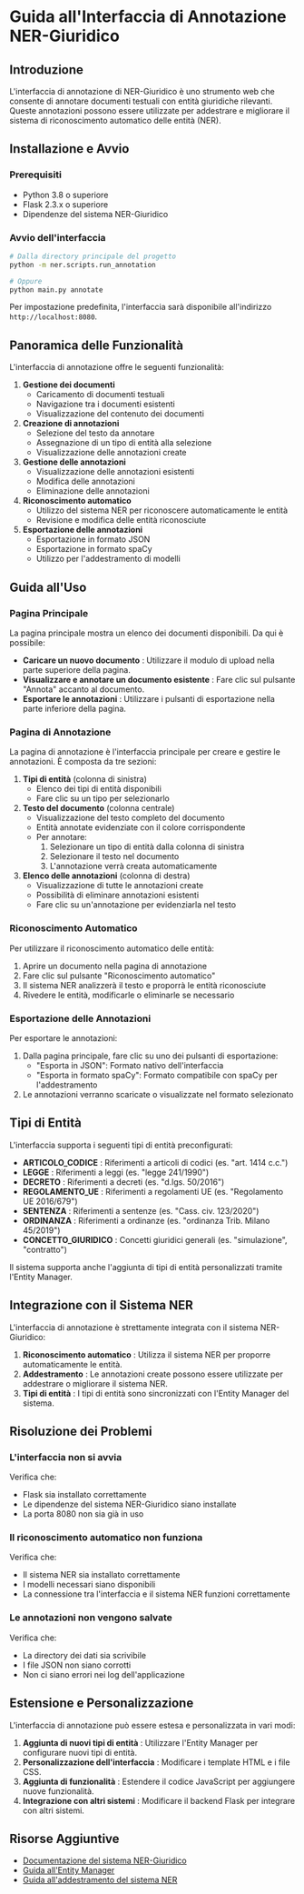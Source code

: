 # Guida all'Interfaccia di Annotazione NER-Giuridico

## Introduzione

L'interfaccia di annotazione di NER-Giuridico è uno strumento web che consente di annotare documenti testuali con entità giuridiche rilevanti. Queste annotazioni possono essere utilizzate per addestrare e migliorare il sistema di riconoscimento automatico delle entità (NER).

## Installazione e Avvio

### Prerequisiti

* Python 3.8 o superiore
* Flask 2.3.x o superiore
* Dipendenze del sistema NER-Giuridico

### Avvio dell'interfaccia

```bash
# Dalla directory principale del progetto
python -m ner.scripts.run_annotation

# Oppure
python main.py annotate
```

Per impostazione predefinita, l'interfaccia sarà disponibile all'indirizzo `http://localhost:8080`.

## Panoramica delle Funzionalità

L'interfaccia di annotazione offre le seguenti funzionalità:

1. **Gestione dei documenti**
   * Caricamento di documenti testuali
   * Navigazione tra i documenti esistenti
   * Visualizzazione del contenuto dei documenti
2. **Creazione di annotazioni**
   * Selezione del testo da annotare
   * Assegnazione di un tipo di entità alla selezione
   * Visualizzazione delle annotazioni create
3. **Gestione delle annotazioni**
   * Visualizzazione delle annotazioni esistenti
   * Modifica delle annotazioni
   * Eliminazione delle annotazioni
4. **Riconoscimento automatico**
   * Utilizzo del sistema NER per riconoscere automaticamente le entità
   * Revisione e modifica delle entità riconosciute
5. **Esportazione delle annotazioni**
   * Esportazione in formato JSON
   * Esportazione in formato spaCy
   * Utilizzo per l'addestramento di modelli

## Guida all'Uso

### Pagina Principale

La pagina principale mostra un elenco dei documenti disponibili. Da qui è possibile:

* **Caricare un nuovo documento** : Utilizzare il modulo di upload nella parte superiore della pagina.
* **Visualizzare e annotare un documento esistente** : Fare clic sul pulsante "Annota" accanto al documento.
* **Esportare le annotazioni** : Utilizzare i pulsanti di esportazione nella parte inferiore della pagina.

### Pagina di Annotazione

La pagina di annotazione è l'interfaccia principale per creare e gestire le annotazioni. È composta da tre sezioni:

1. **Tipi di entità** (colonna di sinistra)
   * Elenco dei tipi di entità disponibili
   * Fare clic su un tipo per selezionarlo
2. **Testo del documento** (colonna centrale)
   * Visualizzazione del testo completo del documento
   * Entità annotate evidenziate con il colore corrispondente
   * Per annotare:
     1. Selezionare un tipo di entità dalla colonna di sinistra
     2. Selezionare il testo nel documento
     3. L'annotazione verrà creata automaticamente
3. **Elenco delle annotazioni** (colonna di destra)
   * Visualizzazione di tutte le annotazioni create
   * Possibilità di eliminare annotazioni esistenti
   * Fare clic su un'annotazione per evidenziarla nel testo

### Riconoscimento Automatico

Per utilizzare il riconoscimento automatico delle entità:

1. Aprire un documento nella pagina di annotazione
2. Fare clic sul pulsante "Riconoscimento automatico"
3. Il sistema NER analizzerà il testo e proporrà le entità riconosciute
4. Rivedere le entità, modificarle o eliminarle se necessario

### Esportazione delle Annotazioni

Per esportare le annotazioni:

1. Dalla pagina principale, fare clic su uno dei pulsanti di esportazione:
   * "Esporta in JSON": Formato nativo dell'interfaccia
   * "Esporta in formato spaCy": Formato compatibile con spaCy per l'addestramento
2. Le annotazioni verranno scaricate o visualizzate nel formato selezionato

## Tipi di Entità

L'interfaccia supporta i seguenti tipi di entità preconfigurati:

* **ARTICOLO_CODICE** : Riferimenti a articoli di codici (es. "art. 1414 c.c.")
* **LEGGE** : Riferimenti a leggi (es. "legge 241/1990")
* **DECRETO** : Riferimenti a decreti (es. "d.lgs. 50/2016")
* **REGOLAMENTO_UE** : Riferimenti a regolamenti UE (es. "Regolamento UE 2016/679")
* **SENTENZA** : Riferimenti a sentenze (es. "Cass. civ. 123/2020")
* **ORDINANZA** : Riferimenti a ordinanze (es. "ordinanza Trib. Milano 45/2019")
* **CONCETTO_GIURIDICO** : Concetti giuridici generali (es. "simulazione", "contratto")

Il sistema supporta anche l'aggiunta di tipi di entità personalizzati tramite l'Entity Manager.

## Integrazione con il Sistema NER

L'interfaccia di annotazione è strettamente integrata con il sistema NER-Giuridico:

1. **Riconoscimento automatico** : Utilizza il sistema NER per proporre automaticamente le entità.
2. **Addestramento** : Le annotazioni create possono essere utilizzate per addestrare o migliorare il sistema NER.
3. **Tipi di entità** : I tipi di entità sono sincronizzati con l'Entity Manager del sistema.

## Risoluzione dei Problemi

### L'interfaccia non si avvia

Verifica che:

* Flask sia installato correttamente
* Le dipendenze del sistema NER-Giuridico siano installate
* La porta 8080 non sia già in uso

### Il riconoscimento automatico non funziona

Verifica che:

* Il sistema NER sia installato correttamente
* I modelli necessari siano disponibili
* La connessione tra l'interfaccia e il sistema NER funzioni correttamente

### Le annotazioni non vengono salvate

Verifica che:

* La directory dei dati sia scrivibile
* I file JSON non siano corrotti
* Non ci siano errori nei log dell'applicazione

## Estensione e Personalizzazione

L'interfaccia di annotazione può essere estesa e personalizzata in vari modi:

1. **Aggiunta di nuovi tipi di entità** : Utilizzare l'Entity Manager per configurare nuovi tipi di entità.
2. **Personalizzazione dell'interfaccia** : Modificare i template HTML e i file CSS.
3. **Aggiunta di funzionalità** : Estendere il codice JavaScript per aggiungere nuove funzionalità.
4. **Integrazione con altri sistemi** : Modificare il backend Flask per integrare con altri sistemi.

## Risorse Aggiuntive

* [Documentazione del sistema NER-Giuridico](https://claude.ai/chat/README.md)
* [Guida all&#39;Entity Manager](https://claude.ai/chat/entity_manager.md)
* [Guida all&#39;addestramento del sistema NER](https://claude.ai/chat/training.md)

